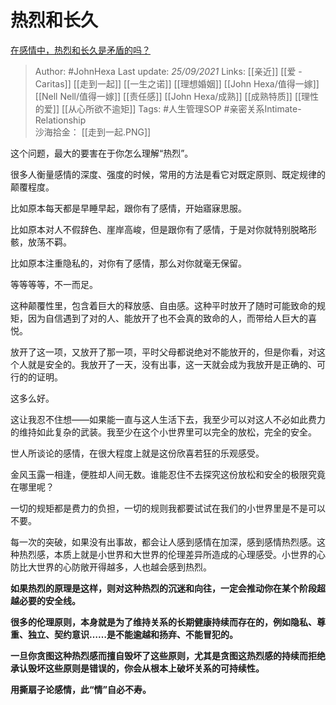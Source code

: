 # 热烈和长久
[在感情中，热烈和长久是矛盾的吗？](https://www.zhihu.com/question/436404825/answer/2138368678)

> Author: #JohnHexa 
Last update: *25/09/2021* 
Links: [[亲近]] [[爱 - Caritas]] [[走到一起]] [[一生之诺]] [[理想婚姻]] [[John Hexa/值得一嫁]] [[Nell Nell/值得一嫁]] [[责任感]] [[John Hexa/成熟]] [[成熟特质]] [[理性的爱]] [[从心所欲不逾矩]]
Tags:  #人生管理SOP #亲密关系Intimate-Relationship  
沙海拾金： [[走到一起.PNG]]


这个问题，最大的要害在于你怎么理解“热烈”。

很多人衡量感情的深度、强度的时候，常用的方法是看它对既定原则、既定规律的颠覆程度。

比如原本每天都是早睡早起，跟你有了感情，开始寤寐思服。

比如原本对人不假辞色、崖岸高峻，但是跟你有了感情，于是对你就特别脱略形骸，放荡不羁。

比如原本注重隐私的，对你有了感情，那么对你就毫无保留。

等等等等，不一而足。

这种颠覆性里，包含着巨大的释放感、自由感。这种平时放开了随时可能致命的规矩，因为自信遇到了对的人、能放开了也不会真的致命的人，而带给人巨大的喜悦。

放开了这一项，又放开了那一项，平时父母都说绝对不能放开的，但是你看，对这个人就是安全的。我放开了一天，没有出事，这一天就会成为我放开是正确的、可行的的证明。

这多么好。

这让我忍不住想——如果能一直与这人生活下去，我至少可以对这人不必如此费力的维持如此复杂的武装。我至少在这个小世界里可以完全的放松，完全的安全。

世人所谈论的感情，在很大程度上就是这份欣喜若狂的乐观感受。

金风玉露一相逢，便胜却人间无数。谁能忍住不去探究这份放松和安全的极限究竟在哪里呢？

一切的规矩都是费力的负担，一切的规则我都要试试在我们的小世界里是不是可以不要。

每一次的突破，如果没有出事故，都会让人感到感情在加深，感到感情热烈感。这种热烈感，本质上就是小世界和大世界的伦理差异所造成的心理感受。小世界的心防比大世界的心防敞开得越多，人也越会感到热烈。

**如果热烈的原理是这样，则对这种热烈的沉迷和向往，一定会推动你在某个阶段超越必要的安全线。**

**很多的伦理原则，本身就是为了维持关系的长期健康持续而存在的，例如隐私、尊重、独立、契约意识……是不能逾越和扬弃、不能冒犯的。**

**一旦你贪图这种热烈感而擅自毁坏了这些原则，尤其是贪图这热烈感的持续而拒绝承认毁坏这些原则是错误的，你会从根本上破坏关系的可持续性。**

**用撕扇子论感情，此“情”自必不寿。**